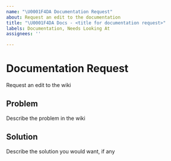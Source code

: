 ```yaml
---
name: "\U0001F4DA Documentation Request"
about: Request an edit to the documentation
title: "\U0001F4DA Docs - <title for documentation request>"
labels: Documentation, Needs Looking At
assignees: ''

---
```


# Documentation Request
Request an edit to the wiki

## Problem
Describe the problem in the wiki

## Solution
Describe the solution you would want, if any

